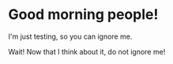 # Good morning people!

I'm just testing, so you can ignore me.

Wait! Now that I think about it, do not ignore me!
